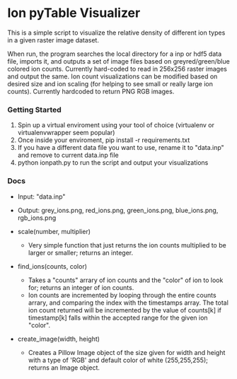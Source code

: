 # Ion pyTable Visualizer

This is a simple script to visualize the relative density of different ion types in a given raster image dataset. 

When run, the program searches the local directory for a inp or hdf5 data file, imports it, and outputs a set of image files based on greyred/green/blue colored ion counts. Currently hard-coded to read in 256x256 raster images and output the same. Ion count visualizations can be modified based on desired size and ion scaling (for helping to see small or really large ion counts). Currently hardcoded to return PNG RGB images.

### Getting Started 

1. Spin up a virtual enviroment using your tool of choice (virtualenv or virtualenvwrapper seem popular)
2. Once inside your enviroment, pip install -r requirements.txt
3. If you have a different data file you want to use, rename it to "data.inp" and remove to current data.inp file
4. python ionpath.py to run the script and output your visualizations

### Docs

- Input: "data.inp" 
- Output: grey_ions.png, red_ions.png, green_ions.png, blue_ions.png, rgb_ions.png

- scale(number, multiplier)
    - Very simple function that just returns the ion counts multiplied to be larger or smaller; returns an integer.

- find_ions(counts, color)
    - Takes a "counts" arrary of ion counts and the "color" of ion to look for; returns an integer of ion counts.
    - Ion counts are incremented by looping through the entire counts arrary, and comparing the index with the timestamps array. The total ion count returned will be incremented by the value of counts[k] if timestamp[k] falls within the accepted range for the given ion "color".

- create_image(width, height)
    - Creates a Pillow Image object of the size given for width and height with a type of 'RGB' and default color of white (255,255,255); returns an Image object.